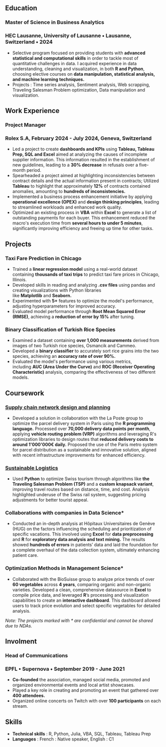 
## **Education**
### Master of Science in Business Analytics
### HEC Lausanne, University of Lausanne • Lausanne, Switzerland • 2024
- Selective program focused on providing students with **advanced statistical and computational skills** in order to tackle most of quantitative challenges in data. I acquired experience in data
understanding, cleaning and visualization, in both **R and Python**, choosing elective courses on **data manipulation, statistical analysis, and machine learning techniques.**
- Projects : Time series analysis, Sentiment analysis, Web scrapping, Traveling Salesman Problem optimization, Data manipulation and visualization.

## **Work Experience**
### Project Manager

### Rolex S.A, February 2024 - July 2024, Geneva, Switzerland

- Led a project to create **dashboards and KPIs** using **Tableau, Tableau Prep, SQL and Excel** aimed at analyzing the causes of incomplete supplier information. This information resulted in the establishment of new guidelines, leading to a **30% decrease** in refusals over a five-month period.
- Spearheaded a project aimed at highlighting inconsistencies between contract details and the actual information present in contracts; Utilized **Tableau** to highlight that approximately **12%** of contracts contained anomalies, amounting to **hundreds of inconsistencies.** 
- Implemented a business process enhancement initiative by applying **operational excellence (OPEX)** and **design thinking principles**, leading to streamlined workloads and enhanced work quality.
- Optimized an existing process in **VBA** within **Excel** to generate a list of outstanding payments for each buyer. This enhancement reduced the macro's execution time from **several hours to under 5 minutes**, significantly improving efficiency and freeing up time for other tasks.

## **Projects**
### Taxi Fare Prediction in Chicago
- Trained a **linear regression model** using a real-world dataset containing **thousands of taxi trips** to predict taxi fare prices in Chicago, Illinois.
- Developed skills in reading and analyzing **.csv files** using pandas and creating visualizations with Python libraries like **Matplotlib** and **Seaborn.**
- Experimented with **5+** features to optimize the model's performance, adjusting hyperparameters for improved accuracy.
- Evaluated model performance through **Root Mean Squared Error (RMSE)**, achieving a **reduction of error by 15%** after tuning.

### Binary Classification of Turkish Rice Species
- Examined a dataset containing **over 1,000 measurements** derived from images of two Turkish rice species, Osmancik and Cammeo.
- Developed a **binary classifier** to accurately sort rice grains into the two species, achieving an **accuracy rate of over 90%.**
- Evaluated the model's performance using various metrics, including **AUC (Area Under the Curve)** and **ROC (Receiver Operating Characteristic)** analysis, comparing the effectiveness of two different models.

## **Coursework**
### [Supply chain network design and planning](https://github.com/Adlan-Boithier/Supply-Chain-La-Poste/)
  - Developed a solution in collaboration with the La Poste group to optimize the parcel delivery system in Paris using the **R programming language.** Processed over **70,000 delivery data points per month**, applying **vehicle routing problem (VRP)** algorithms and leveraging R's optimization libraries to design routes that **reduced delivery costs to around 1'000'000€ daily.** Proposed the use of the Paris metro system for parcel distribution as a sustainable and innovative solution, aligned with recent infrastructure improvements for enhanced efficiency.

### [Sustainable Logistics](https://github.com/Adlan-Boithier/Sustainable-Logistics/)
- Used **Python** to optimize Swiss tourism through algorithms like **the Traveling Salesman Problem (TSP)** and a **custom knapsack variant**, improving travel routes based on distance, time, and cost. Analysis highlighted underuse of the Swiss rail system, suggesting pricing adjustments for better tourist appeal.

### Collaborations with companies in Data Science*
- Conducted an in-depth analysis at Hôpitaux Universitaires de Genève (HUG) on the factors influencing the scheduling and prioritization of specific vacations. This involved using **Excel** for **data preprocessing** and **R** for **exploratory data analysis and text mining.** The results showed **hundreds of errors** in patientsʼ data and laid the foundation for a complete overhaul of the data collection system, ultimately enhancing patient care.

### Optimization Methods in Management Science*
- Collaborated with the BioSuisse group to analyze price trends of over **60 vegetables** across **4 years**, comparing organic and non-organic varieties. Developed a clean, comprehensive datasource in **Excel** to compile price data, and leveraged **R**’s processing and visualization capabilities to create an **interactive dashboard**. This dashboard allowed users to track price evolution and select specific vegetables for detailed analysis.

*Note: The projects marked with * are confidential and cannot be shared due to NDAs.*

## **Involment**
### Head of Communications

### EPFL • Supernova • September 2019 - June 2021

- **Co-founded** the association, managed social media, promoted and organized environmental events and local artist showcases.
- Played a key role in creating and promoting an event that gathered over **400 attendees.**
- Organized online concerts on Twitch with over **100 participants** on each stream.

## **Skills**
- **Technical skills** : R, Python, Julia, VBA, SQL, Tableau, Tableau Prep  
- **Languages** : French : Native speaker, English : C1
